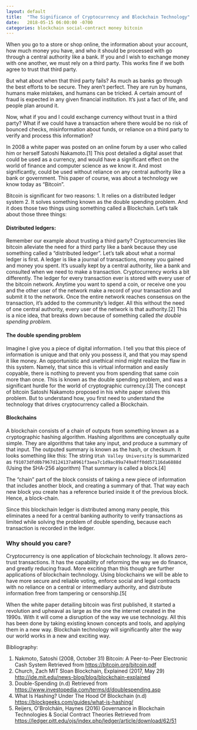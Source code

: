```yaml
---
layout: default
title:  "The Significance of Cryptocurrency and Blockchain Technology"
date:   2018-05-15 06:00:00 -0700
categories: blockchain social-contract money bitcoin
---
```


When you go to a store or shop online, the information about your account, how much money you have, and who it should be processed with go through a central authority like a bank.  If you and I wish to exchange money with one another, we must rely on a third party.  This works fine if we both agree to trust that third party.

But what about when that third party fails?  As much as banks go through the best efforts to be secure.  They aren’t perfect.  They are run by humans, humans make mistakes, and humans can be tricked.  A certain amount of fraud is expected in any given financial institution.  It’s just a fact of life, and people plan around it.

Now, what if you and I could exchange currency without trust in a third party?  What if we could have a transaction where there would be no risk of bounced checks, misinformation about funds, or reliance on a third party to verify and process this information?

In 2008 a white paper was posted on an online forum by a user who called him or herself Satoshi Nakamoto.[1]   This post detailed a digital asset that could be used as a currency, and would have a significant effect on the world of finance and computer science as we know it.  And most significantly, could be used without reliance on any central authority like a bank or government.  This paper of course, was about a technology we know today as “Bitcoin”.

Bitcoin is significant for two reasons:  1. It relies on a distributed ledger system 2. It solves something known as the double spending problem.  And it does those two things using something called a Blockchain.  Let’s talk about those three things:

#### Distributed ledgers:

Remember our example about trusting a third party?  Cryptocurrencies like bitcoin alleviate the need for a third party like a bank because they use something called a “distributed ledger”.  Let’s talk about what a normal ledger is first.  A ledger is like a journal of transactions, money you gained and money you spent.  It’s usually kept by a central authority, like a bank and consulted when we need to make a transaction.   Cryptocurrency works a bit differently.  The ledger for every transaction ever is stored  with every user of the bitcoin network.  Anytime you want to spend a coin, or receive one you and the other user of the network make a record of your transaction and submit it to the network.  Once the entire network reaches consensus on the transaction, it’s added to the community’s ledger.  All this without the need of one central authority, every user of the network is that authority.[2]  This is a nice idea, that breaks down because of something called _the double spending problem._

#### The double spending problem

Imagine I give you a piece of digital information.  I tell you that this piece of information is unique and that only you possess it, and that you may spend it like money.  An opportunistic and unethical mind might realize the flaw in this system.  Namely, that since this is virtual information and easily copyable, there is nothing to prevent you from spending that same coin more than once.  This is known as the double spending problem, and was a significant hurdle for the world of cryptographic currency.[3]  The concept of bitcoin Satoshi Nakamoto proposed in his white paper solves this problem.  But to understand how, you first need to understand the technology that drives cryptocurrency called a Blockchain.

#### Blockchains
A blockchain consists of a chain of outputs from something known as a cryptographic hashing algorithm.  Hashing algorithms are conceptually quite simple.  They are algorithms that take any input, and produce a summary of that input.  The outputed summary is known as the hash, or checksum.  It looks something like this: The string `Utah Valley University` is summarized as `f91073dfd0b7967d124137a8961f3aea7c1d9ac89a749a8ff0dd57116da6888d` (Using the SHA-256 algorithm)  That summary is called a block.[4]

The “chain” part of the block consists of taking a new piece of information that includes another block, and creating a summary of that.  That way each new block you create has a reference buried inside it of the previous block.   Hence, a block-chain.

Since this blockchain ledger is distributed among many people, this eliminates a need for a central banking authority to verify transactions as limited while solving the problem of double spending, because each transaction is recorded in the ledger. 

### Why should you care?
Cryptocurrency is one application of blockchain technology.  It allows zero-trust transactions.  It has the capability of reforming the way we do finance, and greatly reducing fraud.  More exciting than this though are further applications of blockchain technology.   Using blockchains we will be able to have more secure and reliable voting, enforce social and legal contracts with no reliance on a central or intermediary authority, and distribute information free from tampering or censorship.[5[


When the white paper detailing bitcoin was first published, it started a revolution and upheaval as large as the one the internet created in the 1990s.  With it will come a disruption of the way we use technology.  All this has been done by taking existing known concepts and tools, and applying them in a new way.  Blockchain technology will significantly alter the way our world works in a new and exciting way.


Bibliography:
1. Nakmoto, Satoshi (2008, October 31) Bitcoin: A Peer-to-Peer Electronic Cash System Retrieved from https://bitcoin.org/bitcoin.pdf
2. Church, Zach MIT Sloan  Blockchain, Explained (2017, May 29) http://ide.mit.edu/news-blog/blog/blockchain-explained
3. Double-Spending (n.d) Retrieved from https://www.investopedia.com/terms/d/doublespending.asp
4. What Is Hashing? Under The Hood Of Blockchain (n.d) https://blockgeeks.com/guides/what-is-hashing/
5. Reijers, O'Brolcháin, Haynes (2016) Governance in Blockchain Technologies & Social Contract Theories Retrieved from https://ledger.pitt.edu/ojs/index.php/ledger/article/download/62/51



	

